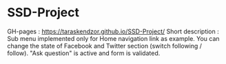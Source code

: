 # SSD-Project
GH-pages : https://taraskendzor.github.io/SSD-Project/
Short description :
Sub menu implemented only for Home navigation link as example.
You can change the state of Facebook and Twitter section (switch following / follow).
"Ask question" is active and form is validated.

